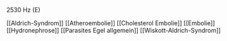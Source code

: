 2530 Hz (E)

[[Aldrich-Syndrom]]
[[Atheroembolie]]
[[Cholesterol Embolie]]
[[Embolie]]
[[Hydronephrose]]
[[Parasites Egel allgemein]]
[[Wiskott-Aldrich-Syndrom]]